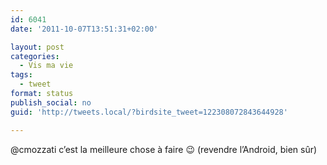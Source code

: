 ```yaml
---
id: 6041
date: '2011-10-07T13:51:31+02:00'

layout: post
categories:
  - Vis ma vie
tags:
  - tweet
format: status
publish_social: no
guid: 'http://tweets.local/?birdsite_tweet=122308072843644928'

---
```


@cmozzati c’est la meilleure chose à faire 😉 (revendre l’Android, bien sûr)